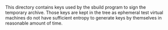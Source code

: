 This directory contains keys used by the sbuild program to sign the temporary
archive. Those keys are kept in the tree as ephemeral test virtual machines do
not have sufficient entropy to generate keys by themselves in reasonable amount
of time.
